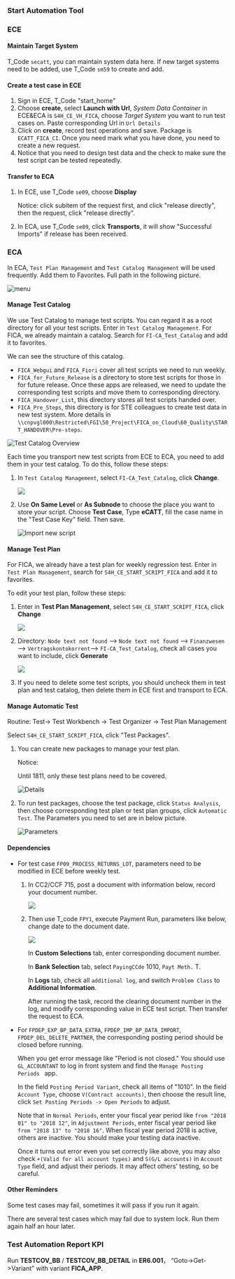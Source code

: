 ### Start Automation Tool

### ECE

#### Maintain Target System

T_Code `secatt`, you can maintain system data here. If new target systems need to be added, use T_Code `sm59` to create and add.

#### Create a test case in ECE

1. Sign in ECE, T_Code "start_home"
2. Choose **create**, select **Launch with Url**, *System Data Container* in ECE&ECA is `S4H_CE_VH_FICA`, choose *Target System* you want to run test cases on. Paste corresponding Url in `Url Details`
3. Click on **create**, record test operations and save. Package is `ECATT_FICA_CI`. Once you need mark what you have done, you need to create a new request.
4. Notice that you need to design test data and the check to make sure the test script can be tested repeatedly. 

#### Transfer to ECA

1. In ECE, use T_Code `se09`, choose **Display**

   Notice: click subitem of the request first, and click "release directly", then the request, click "release directly".

2. In ECA, use T_Code `se09`, click **Transports**, it will show "Successful Imports" if release has been received.



### ECA

In ECA,  `Test Plan Management` and `Test Catalog Management` will be used frequently.  Add them to Favorites. Full path in the following picture.

![menu](./Images/START/Menu.png)

#### Manage Test Catalog

We use Test Catalog to manage test scripts. You can regard it as a root directory for all your test scripts. Enter in `Test Catalog Management`. For FICA, we already maintain a catalog. Search for `FI-CA_Test_Catalog` and add it to favorites.

We can see the structure of this catalog. 

- `FICA_Webgui` and `FICA_Fiori` cover all test scripts we need to run weekly.
- `FICA_for_Future_Release` is a directory to store test scripts for those in for future release. Once these apps are released, we need to update the corresponding test scripts and move them to corresponding directory. 
- `FICA_Handover_List`, this directory stores all test scripts handed over.
- `FICA_Pre_Steps`, this directory is for STE colleagues to create test data in new test system. More details in `\\cnpvgl000\Restricted\FGI\50_Project\FICA_on_Cloud\60_Quality\START_HANDOVER\Pre-steps`.

![Test Catalog Overview](./Images/START/TestCatalog_overview.png)



Each time you transport new test scripts from ECE to ECA, you need to add them in your test catalog. To do this, follow these steps:

1. In `Test Catalog Management`, select `FI-CA_Test_Catalog`, click **Change**. 

   ![](./Images/START/Change_Test_Catalog.png)

1. Use **On Same Level** or **As Subnode** to choose the place you want to store your script. Choose **Test Case**, Type **eCATT**, fill the case name in the "Test Case Key" field. Then save.

   ![Import new script](./Images/START/Import.png)



#### Manage Test Plan

For FICA, we already have a test plan for weekly regression test. Enter in `Test Plan Management`, search for `S4H_CE_START_SCRIPT_FICA` and add it to favorites.

To edit your test plan, follow these steps:

1. Enter in **Test Plan Management**, select `S4H_CE_START_SCRIPT_FICA`, click **Change**

   ![](./Images/START/Change_Test_Plan.png)

2. Directory: `Node text not found` --> `Node text not found` --> `Finanzwesen` --> `Vertragskontokorrent`--> `FI-CA_Test_Catalog`, check all cases you want to include, click **Generate** 

   ![](./Images/START/Directory.png)

3. If you need to delete some test scripts, you should uncheck them in test plan and test catalog, then delete them in ECE first and transport to ECA.

#### Manage Automatic Test

Routine: Test-> Test Workbench -> Test Organizer -> Test Plan Management

Select `S4H_CE_START_SCRIPT_FICA`, click "Test Packages".

1. You can create new packages to manage your test plan.

   Notice: 

   Until 1811, only these test plans need to be covered.

   ![Details](./Images/START/Details.JPG) 

2. To run test packages, choose the test package, click `Status Analysis`, then choose corresponding test plan or test plan groups, click `Automatic Test`. The Parameters you need to set are in below picture.

   ![Parameters](./Images/START/Parameters.JPG)

#### Dependencies

- For test case `FP09_PROCESS_RETURNS_LOT`, parameters need to be modified in ECE before weekly test.

  1. In CC2/CCF 715, post a document with information below, record your document number.

     ![](./Images/START/post.JPG)

  2. Then use T_code `FPY1`, execute Payment Run, parameters like below, change date to the document date.

     ![](./Images/START/Payment.JPG)

     In **Custom Selections** tab, enter corresponding document number.

     In **Bank  Selection** tab, select `PayingCCde` 1010, `Payt Meth.` T.

     In **Logs** tab, check all `additional log`, and switch `Problem Class` to **Additional Information**.

     After running the task, record the clearing document number in the log, and modify corresponding value in ECE test script. Then transfer the request to ECA.

- For  `FPDEP_EXP_BP_DATA_EXTRA`, `FPDEP_IMP_BP_DATA_IMPORT`, `FPDEP_DEL_DELETE_PARTNER`, the corresponding posting period should be closed before running. 

  When you get error message like "Period is not closed." You should use `GL_ACCOUNTANT` to log in front system and find the `Manage Posting Periods ` app.

  In the field `Posting Period Variant`, check all items of "1010". In the field `Account Type`, choose `V(Contract accounts)`, then choose the result line, click `Set Posting Periods -> Open Periods` to adjust.

  Note that in `Normal Periods`, enter your fiscal year period like `from "2018 01" to "2018 12"`, in `Adjustment Periods`, enter fiscal year period like `from "2018 13" to "2018 16"`. When fiscal year period 2018 is active, others are inactive. You should make your testing data inactive.

  Once it turns out error even you set correctly like above, you may also check  `+(Valid for all account types)` and `S(G/L accounts)` in `Account Type` field, and adjust their periods. It may affect others' testing, so be careful.

#### Other Reminders

   Some test cases may fail, sometimes it will pass if you run it again.

   There are several test cases which may fail due to system lock. Run them again half an hour later.

###  Test Automation Report KPI

Run **TESTCOV_BB** / **TESTCOV_BB_DETAIL** in **ER6.001**， “Goto->Get->Variant” with variant **FICA_APP**.